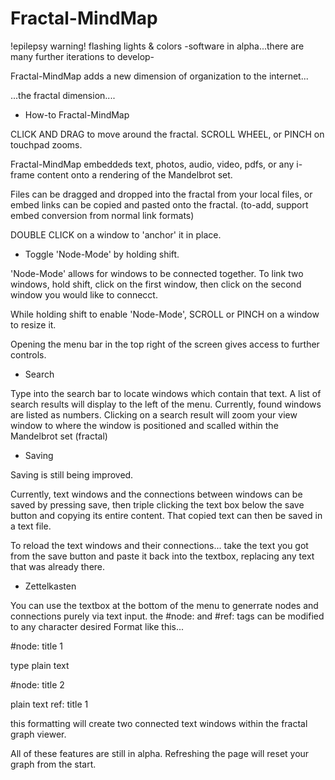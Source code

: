 # Fractal-MindMap
!epilepsy warning! flashing lights & colors -software in alpha...there are many further iterations to develop-


Fractal-MindMap adds a new dimension of organization to the internet... 


...the fractal dimension....


-  How-to Fractal-MindMap 

CLICK AND DRAG to move around the fractal.
SCROLL WHEEL, or PINCH on touchpad zooms.

Fractal-MindMap embeddeds text, photos, audio, video, pdfs, or any i-frame content onto a rendering of the Mandelbrot set.

Files can be dragged and dropped into the fractal from your local files, or embed links can be copied and pasted onto the fractal.
(to-add, support embed conversion from normal link formats)

DOUBLE CLICK on a window to 'anchor' it in place.

- Toggle 'Node-Mode' by holding shift.

'Node-Mode' allows for windows to be connected together.
To link two windows, hold shift, click on the first window, then click on the second window you would like to connecct.

While holding shift to enable 'Node-Mode', SCROLL or PINCH on a window to resize it.

Opening the menu bar in the top right of the screen gives access to further controls.

- Search

Type into the search bar to locate windows which contain that text.
A list of search results will display to the left of the menu. Currently, found windows are listed as numbers.
Clicking on a search result will zoom your view window to where the window is positioned and scalled within the Mandelbrot set (fractal)

- Saving 

Saving is still being improved.

Currently, text windows and the connections between windows can be saved by pressing save, 
then triple clicking the text box below the save button and copying its entire content.
That copied text can then be saved in a text file. 

To reload the text windows and their connections...
take the text you got from the save button and paste it back into the textbox, replacing any text that was already there.

- Zettelkasten

You can use the textbox at the bottom of the menu to generrate nodes and connections purely via text input.
the #node: and #ref: tags can be modified to any character desired
Format like this... 

#node: title 1

type plain text

#node: title 2

plain text
ref: title 1

this formatting will create two connected text windows within the fractal graph viewer. 

All of these features are still in alpha. Refreshing the page will reset your graph from the start.
